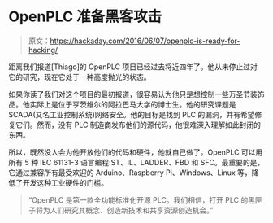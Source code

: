 # OpenPLC 准备黑客攻击

> 原文：<https://hackaday.com/2016/06/07/openplc-is-ready-for-hacking/>

距离我们报道[Thiago]的 OpenPLC 项目已经过去将近四年了。他从未停止过对它的研究，现在它处于一种高度抛光的状态。

如果你读了我们对这个项目的最初报道，很容易认为他只是想控制一些万圣节装饰品。他实际上是位于亨茨维尔的阿拉巴马大学的博士生。他的研究课题是 SCADA(又名工业控制系统)网络安全。他的目标是找到 PLC 的漏洞，并有希望修复它们。然而，没有 PLC 制造商发布他们的源代码，他很难深入理解如此封闭的东西。

所以，既然没人会为他开放他们的代码和硬件，他就自己做了。OpenPLC 可以用所有 5 种 IEC 61131-3 语言编程:ST、IL、LADDER、FBD 和 SFC。最重要的是，它通过兼容所有最受欢迎的 Arduino、Raspberry Pi、Windows、Linux 等，降低了开发这种工业硬件的门槛。

> “OpenPLC 是第一款全功能标准化开源 PLC。我们相信，打开 PLC 的黑匣子将为人们研究其概念、创造新技术和共享资源创造机会。”